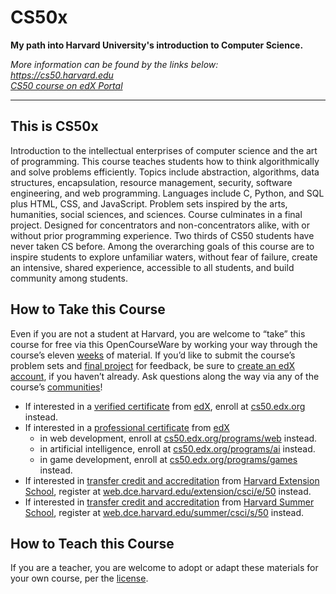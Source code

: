 # CS50x
**My path into Harvard University's introduction to Computer Science.**

*More information can be found by the links below:<br>
<https://cs50.harvard.edu><br>
[CS50 course on edX Portal](https://www.edx.org/course/introduction-computer-science-harvardx-cs50x)*
___
## This is CS50x
Introduction to the intellectual enterprises of computer science and the art of programming. This course teaches students how to think algorithmically and solve problems efficiently. Topics include abstraction, algorithms, data structures, encapsulation, resource management, security, software engineering, and web programming. Languages include C, Python, and SQL plus HTML, CSS, and JavaScript. Problem sets inspired by the arts, humanities, social sciences, and sciences. Course culminates in a final project. Designed for concentrators and non-concentrators alike, with or without prior programming experience. Two thirds of CS50 students have never taken CS before. Among the overarching goals of this course are to inspire students to explore unfamiliar waters, without fear of failure, create an intensive, shared experience, accessible to all students, and build community among students.
## How to Take this Course
Even if you are not a student at Harvard, you are welcome to “take” this course for free via this OpenCourseWare by working your way through the course’s eleven [weeks](https://cs50.harvard.edu/x/2022/weeks) of material. If you’d like to submit the course’s problem sets and [final project](https://cs50.harvard.edu/x/2022/project) for feedback, be sure to [create an edX account](https://courses.edx.org/register), if you haven’t already. Ask questions along the way via any of the course’s [communities](https://cs50.harvard.edu/x/2022/communities)!
- If interested in a [verified certificate](https://www.edx.org/verified-certificate) from [edX](https://www.edx.org), enroll at [cs50.edx.org](cs50.edx.org) instead.
- If interested in a [professional certificate](https://www.edx.org/professional-certificate) from [edX](https://www.edx.org)
    - in web development, enroll at [cs50.edx.org/programs/web](cs50.edx.org/programs/web) instead.
    - in artificial intelligence, enroll at [cs50.edx.org/programs/ai](cs50.edx.org/programs/ai) instead.
    - in game development, enroll at [cs50.edx.org/programs/games](cs50.edx.org/programs/games) instead.
- If interested in [transfer credit and accreditation](https://extension.harvard.edu/for-students/student-policies-conduct/transfer-credits-accreditation) from [Harvard Extension School](https://www.extension.harvard.edu), register at [web.dce.harvard.edu/extension/csci/e/50](web.dce.harvard.edu/extension/csci/e/50) instead.
- If interested in [transfer credit and accreditation](https://summer.harvard.edu/academic-opportunities-support/policies-and-regulations/academic-policies/transfer-credit-accreditation) from [Harvard Summer School](https://www.summer.harvard.edu), register at [web.dce.harvard.edu/summer/csci/s/50](web.dce.harvard.edu/summer/csci/s/50) instead.
## How to Teach this Course
If you are a teacher, you are welcome to adopt or adapt these materials for your own course, per the [license](https://cs50.harvard.edu/x/2022/license).
